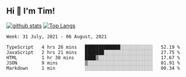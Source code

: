 ## Hi 👋 I'm Tim!
  
  [![github stats](https://github-readme-stats.vercel.app/api?username=thostetler&theme=dracula&count_private=true&show_icons=true)](https://github.com/thostetler/github-readme-stats)
  [![Top Langs](https://github-readme-stats.vercel.app/api/top-langs/?username=thostetler&layout=compact&count_private=true&theme=dracula&show_icons=true)](https://github.com/thostetler/github-readme-stats)
 
<!--START_SECTION:waka-->
```text
Week: 31 July, 2021 - 06 August, 2021

TypeScript   4 hrs 26 mins   █████████████░░░░░░░░░░░░   52.19 % 
JavaScript   2 hrs 21 mins   ███████░░░░░░░░░░░░░░░░░░   27.75 % 
HTML         1 hr 30 mins    ████▒░░░░░░░░░░░░░░░░░░░░   17.67 % 
JSON         9 mins          ▒░░░░░░░░░░░░░░░░░░░░░░░░   01.91 % 
Markdown     1 min           ░░░░░░░░░░░░░░░░░░░░░░░░░   00.34 % 
```
<!--END_SECTION:waka-->
